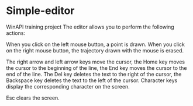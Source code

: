 # Simple-editor
WinAPI training project
The editor allows you to perform the following actions: 

When you click on the left mouse button, a point is drawn. 
When you click on the right mouse button, the trajectory drawn with the mouse is erased. 

The right arrow and left arrow keys move the cursor, the Home key moves the cursor to the beginning of the line, the End key moves the cursor to the end of the line. The Del key deletes the text to the right of the cursor, the Backspace key deletes the text to the left of the cursor. Character keys display the corresponding character on the screen. 

Esc clears the screen.
